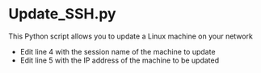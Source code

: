 # Update_SSH.py

This Python script allows you to update a Linux machine on your network

- Edit line 4 with the session name of the machine to update
- Edit line 5 with the IP address of the machine to be updated
